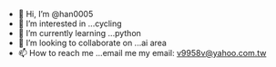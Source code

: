 - 👋 Hi, I’m @han0005
- 👀 I’m interested in ...cycling
- 🌱 I’m currently learning ...python 
- 💞️ I’m looking to collaborate on ...ai area 
- 📫 How to reach me ...email me my email: v9958v@yahoo.com.tw

<!---
han0005/han0005 is a ✨ special ✨ repository because its `README.md` (this file) appears on your GitHub profile.
You can click the Preview link to take a look at your changes.
--->
